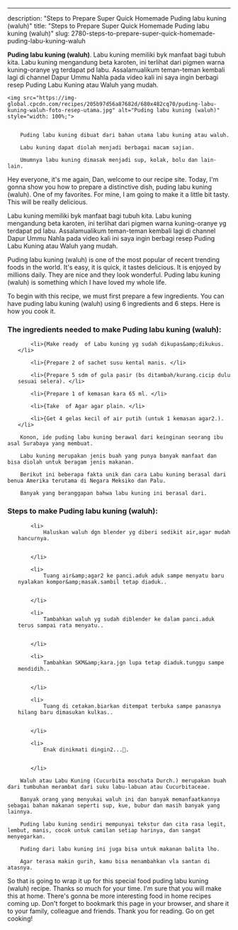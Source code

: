 ---
description: "Steps to Prepare Super Quick Homemade Puding labu kuning (waluh)"
title: "Steps to Prepare Super Quick Homemade Puding labu kuning (waluh)"
slug: 2780-steps-to-prepare-super-quick-homemade-puding-labu-kuning-waluh

<p>
	<strong>Puding labu kuning (waluh)</strong>. 
	Labu kuning memiliki byk manfaat bagi tubuh kita. Labu kuning mengandung beta karoten, ini terlihat dari pigmen warna kuning-oranye yg terdapat pd labu. Assalamualikum teman-teman kembali lagi di channel Dapur Ummu Nahla pada video kali ini saya ingin berbagi resep Puding Labu Kuning atau Waluh yang mudah.
</p>
<p>
	
	<img src="https://img-global.cpcdn.com/recipes/205b97d56a87682d/680x482cq70/puding-labu-kuning-waluh-foto-resep-utama.jpg" alt="Puding labu kuning (waluh)" style="width: 100%;">
	
	
		Puding labu kuning dibuat dari bahan utama labu kuning atau waluh.
	
		Labu kuning dapat diolah menjadi berbagai macam sajian.
	
		Umumnya labu kuning dimasak menjadi sup, kolak, bolu dan lain-lain.
	
</p>
<p>
	Hey everyone, it's me again, Dan, welcome to our recipe site. Today, I'm gonna show you how to prepare a distinctive dish, puding labu kuning (waluh). One of my favorites. For mine, I am going to make it a little bit tasty. This will be really delicious.
</p>
	
<p>
	Labu kuning memiliki byk manfaat bagi tubuh kita. Labu kuning mengandung beta karoten, ini terlihat dari pigmen warna kuning-oranye yg terdapat pd labu. Assalamualikum teman-teman kembali lagi di channel Dapur Ummu Nahla pada video kali ini saya ingin berbagi resep Puding Labu Kuning atau Waluh yang mudah.
</p>
<p>
	Puding labu kuning (waluh) is one of the most popular of recent trending foods in the world. It's easy, it is quick, it tastes delicious. It is enjoyed by millions daily. They are nice and they look wonderful. Puding labu kuning (waluh) is something which I have loved my whole life.
</p>

<p>
To begin with this recipe, we must first prepare a few ingredients. You can have puding labu kuning (waluh) using 6 ingredients and 6 steps. Here is how you cook it.
</p>

<h3>The ingredients needed to make Puding labu kuning (waluh):</h3>

<ol>
	
		<li>{Make ready  of Labu kuning yg sudah dikupas&amp;dikukus. </li>
	
		<li>{Prepare 2 of sachet susu kental manis. </li>
	
		<li>{Prepare 5 sdm of gula pasir (bs ditambah/kurang.cicip dulu sesuai selera). </li>
	
		<li>{Prepare 1 of kemasan kara 65 ml. </li>
	
		<li>{Take  of Agar agar plain. </li>
	
		<li>{Get 4 gelas kecil of air putih (untuk 1 kemasan agar2.). </li>
	
</ol>
<p>
	
		Konon, ide puding labu kuning berawal dari keinginan seorang ibu asal Surabaya yang membuat.
	
		Labu kuning merupakan jenis buah yang punya banyak manfaat dan bisa diolah untuk beragam jenis makanan.
	
		Berikut ini beberapa fakta unik dan cara Labu kuning berasal dari benua Amerika terutama di Negara Meksiko dan Palu.
	
		Banyak yang beranggapan bahwa labu kuning ini berasal dari.
	
</p>

<h3>Steps to make Puding labu kuning (waluh):</h3>

<ol>
	
		<li>
			Haluskan waluh dgn blender yg diberi sedikit air,agar mudah hancurnya.
			
			
		</li>
	
		<li>
			Tuang air&amp;agar2 ke panci.aduk aduk sampe menyatu baru nyalakan kompor&amp;masak.sambil tetap diaduk..
			
			
		</li>
	
		<li>
			Tambahkan waluh yg sudah diblender ke dalam panci.aduk terus sampai rata menyatu..
			
			
		</li>
	
		<li>
			Tambahkan SKM&amp;kara.jgn lupa tetap diaduk.tunggu sampe mendidih..
			
			
		</li>
	
		<li>
			Tuang di cetakan.biarkan ditempat terbuka sampe panasnya hilang baru dimasukan kulkas..
			
			
		</li>
	
		<li>
			Enak dinikmati dingin2...🤗.
			
			
		</li>
	
</ol>

<p>
	
		Waluh atau Labu Kuning (Cucurbita moschata Durch.) merupakan buah dari tumbuhan merambat dari suku labu-labuan atau Cucurbitaceae.
	
		Banyak orang yang menyukai waluh ini dan banyak memanfaatkannya sebagai bahan makanan seperti sup, kue, bubur dan masih banyak yang lainnya.
	
		Puding labu kuning sendiri mempunyai tekstur dan cita rasa legit, lembut, manis, cocok untuk camilan setiap harinya, dan sangat menyegarkan.
	
		Puding dari labu kuning ini juga bisa untuk makanan balita lho.
	
		Agar terasa makin gurih, kamu bisa menambahkan vla santan di atasnya.
	
</p>

<p>
	So that is going to wrap it up for this special food puding labu kuning (waluh) recipe. Thanks so much for your time. I'm sure that you will make this at home. There's gonna be more interesting food in home recipes coming up. Don't forget to bookmark this page in your browser, and share it to your family, colleague and friends. Thank you for reading. Go on get cooking!
</p>
